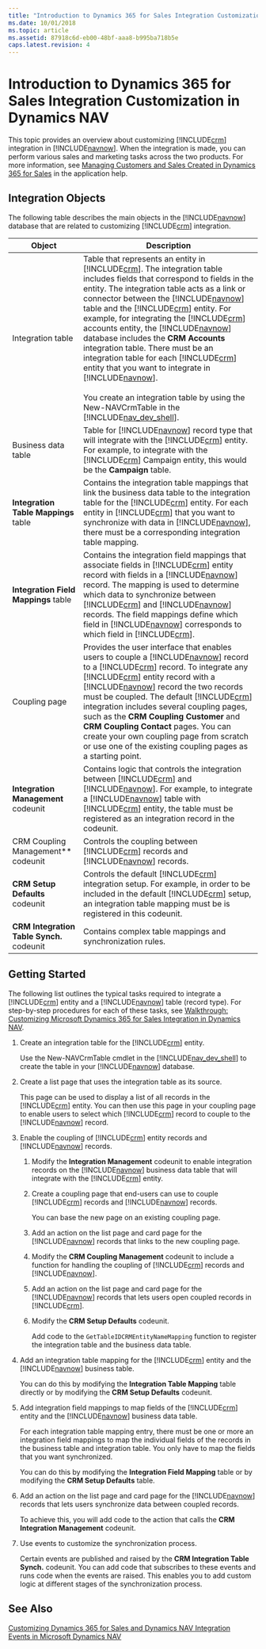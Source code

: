 ```yaml
---
title: "Introduction to Dynamics 365 for Sales Integration Customization in Dynamics NAV"
ms.date: 10/01/2018
ms.topic: article
ms.assetid: 87918c6d-eb00-48bf-aaa8-b995ba718b5e
caps.latest.revision: 4
---
```

# Introduction to Dynamics 365 for Sales Integration Customization in Dynamics NAV
This topic provides an overview about customizing [!INCLUDE[crm](includes/crm_md.md)] integration in [!INCLUDE[navnow](includes/navnow_md.md)]. When the integration is made, you can perform various sales and marketing tasks across the two products. For more information, see [Managing Customers and Sales Created in Dynamics 365 for Sales](/dynamics-nav-app/marketing-integrate-dynamicscrm) in the application help. 

## Integration Objects  
 The following table describes the main objects in the [!INCLUDE[navnow](includes/navnow_md.md)] database that are related to customizing [!INCLUDE[crm](includes/crm_md.md)] integration.  

|Object|Description|  
|------------|-----------------|  
|Integration table|Table that represents an entity in [!INCLUDE[crm](includes/crm_md.md)]. The integration table includes fields that correspond to fields in the entity. The integration table acts as a link or connector between the [!INCLUDE[navnow](includes/navnow_md.md)] table and the [!INCLUDE[crm](includes/crm_md.md)] entity. For example, for integrating the [!INCLUDE[crm](includes/crm_md.md)] accounts entity, the [!INCLUDE[navnow](includes/navnow_md.md)] database includes the **CRM Accounts** integration table. There must be an integration table for each [!INCLUDE[crm](includes/crm_md.md)] entity that you want to integrate in [!INCLUDE[navnow](includes/navnow_md.md)].<br /><br /> You create an integration table by using the New-NAVCrmTable in the [!INCLUDE[nav_dev_shell](includes/nav_dev_shell_md.md)].|  
|Business data table|Table for [!INCLUDE[navnow](includes/navnow_md.md)] record type that will integrate with the [!INCLUDE[crm](includes/crm_md.md)] entity. For example, to integrate with the [!INCLUDE[crm](includes/crm_md.md)] Campaign entity, this would be the **Campaign** table.|  
|**Integration Table Mappings** table|Contains the integration table mappings that link the business data table to the integration table for the [!INCLUDE[crm](includes/crm_md.md)] entity. For each entity in [!INCLUDE[crm](includes/crm_md.md)] that you want to synchronize with data in [!INCLUDE[navnow](includes/navnow_md.md)], there must be a corresponding integration table mapping.|  
|**Integration Field Mappings** table|Contains the integration field mappings that associate fields in [!INCLUDE[crm](includes/crm_md.md)] entity record with fields in a [!INCLUDE[navnow](includes/navnow_md.md)] record. The mapping is used to determine which data to synchronize between [!INCLUDE[crm](includes/crm_md.md)] and [!INCLUDE[navnow](includes/navnow_md.md)] records. The field mappings define which field in [!INCLUDE[navnow](includes/navnow_md.md)] corresponds to which field in [!INCLUDE[crm](includes/crm_md.md)].|  
|Coupling page|Provides the user interface that enables users to couple a [!INCLUDE[navnow](includes/navnow_md.md)] record to a [!INCLUDE[crm](includes/crm_md.md)] record. To integrate any [!INCLUDE[crm](includes/crm_md.md)] entity record with a [!INCLUDE[navnow](includes/navnow_md.md)] record the two records must be coupled. The default [!INCLUDE[crm](includes/crm_md.md)] integration includes several coupling pages, such as the **CRM Coupling Customer** and **CRM Coupling Contact** pages. You can create your own coupling page from scratch or use one of the existing coupling pages as a starting point.|  
|**Integration Management** codeunit|Contains logic that controls the integration between [!INCLUDE[crm](includes/crm_md.md)] and [!INCLUDE[navnow](includes/navnow_md.md)]. For example, to integrate a [!INCLUDE[navnow](includes/navnow_md.md)] table with [!INCLUDE[crm](includes/crm_md.md)] entity, the table must be registered as an integration record in the codeunit.|  
|CRM Coupling Management** codeunit|Controls the coupling between [!INCLUDE[crm](includes/crm_md.md)] records and [!INCLUDE[navnow](includes/navnow_md.md)] records.|  
|**CRM Setup Defaults** codeunit|Controls the default [!INCLUDE[crm](includes/crm_md.md)] integration setup. For example, in order to be included in the default [!INCLUDE[crm](includes/crm_md.md)] setup, an integration table mapping must be is registered in this codeunit.|  
|**CRM Integration Table Synch.** codeunit|Contains complex table mappings and synchronization rules.|  

## Getting Started  
 The following list outlines the typical tasks required to integrate a [!INCLUDE[crm](includes/crm_md.md)] entity and a [!INCLUDE[navnow](includes/navnow_md.md)] table \(record type\). For step-by-step procedures for each of these tasks, see [Walkthrough: Customizing Microsoft Dynamics 365 for Sales Integration in Dynamics NAV](Walkthrough--Customizing-Microsoft-Dynamics-CRM-Integration-in-Dynamics-NAV.md).  

1.  Create an integration table for the [!INCLUDE[crm](includes/crm_md.md)] entity.  

     Use the New-NAVCrmTable cmdlet in the [!INCLUDE[nav_dev_shell](includes/nav_dev_shell_md.md)] to create the table in your [!INCLUDE[navnow](includes/navnow_md.md)] database.  

2.  Create a list page that uses the integration table as its source.  

     This page can be used to display a list of all records in the [!INCLUDE[crm](includes/crm_md.md)] entity. You can then use this page in your coupling page to enable users to select which [!INCLUDE[crm](includes/crm_md.md)] record to couple to the [!INCLUDE[navnow](includes/navnow_md.md)] record.  

3.  Enable the coupling of [!INCLUDE[crm](includes/crm_md.md)] entity records and [!INCLUDE[navnow](includes/navnow_md.md)] records.  

    1.  Modify the **Integration Management** codeunit to enable integration records on the [!INCLUDE[navnow](includes/navnow_md.md)] business data table that will integrate with the [!INCLUDE[crm](includes/crm_md.md)] entity.  

    2.  Create a coupling page that end-users can use to couple [!INCLUDE[crm](includes/crm_md.md)] records and [!INCLUDE[navnow](includes/navnow_md.md)] records.  

         You can base the new page on an existing coupling page.  

    3.  Add an action on the list page and card page for the [!INCLUDE[navnow](includes/navnow_md.md)] records that links to the new coupling page.  

    4.  Modify the **CRM Coupling Management** codeunit to include a function for handling the coupling of [!INCLUDE[crm](includes/crm_md.md)] records and [!INCLUDE[navnow](includes/navnow_md.md)].  

    5.  Add an action on the list page and card page for the [!INCLUDE[navnow](includes/navnow_md.md)] records that lets users open coupled records in [!INCLUDE[crm](includes/crm_md.md)].  

    6.  Modify the **CRM Setup Defaults** codeunit.  

         Add code to the `GetTableIDCRMEntityNameMapping` function to register the integration table and the business data table.  

4.  Add an integration table mapping for the [!INCLUDE[crm](includes/crm_md.md)] entity and the [!INCLUDE[navnow](includes/navnow_md.md)] business table.  

     You can do this by modifying the **Integration Table Mapping** table directly or by modifying the **CRM Setup Defaults** codeunit.  

5.  Add integration field mappings to map fields of the [!INCLUDE[crm](includes/crm_md.md)] entity and the [!INCLUDE[navnow](includes/navnow_md.md)] business data table.  

     For each integration table mapping entry, there must be one or more an integration field mappings to map the individual fields of the records in the business table and integration table. You only have to map the fields that you want synchronized.  

     You can do this by modifying the **Integration Field Mapping** table or by modifying the **CRM Setup Defaults** table.  

6.  Add an action on the list page and card page for the [!INCLUDE[navnow](includes/navnow_md.md)] records that lets users synchronize data between coupled records.  

     To achieve this, you will add code to the action that calls the **CRM Integration Management** codeunit.  

7.  Use events to customize the synchronization process.  

     Certain events are published and raised by the **CRM Integration Table Synch.** codeunit. You can add code that subscribes to these events and runs code when the events are raised. This enables you to add custom logic at different stages of the synchronization process.  

## See Also  
 [Customizing Dynamics 365 for Sales and Dynamics NAV Integration](Customizing-Dynamics-CRM-and-Dynamics-NAV-Integration.md)   
 [Events in Microsoft Dynamics NAV](Events-in-Microsoft-Dynamics-NAV.md)
